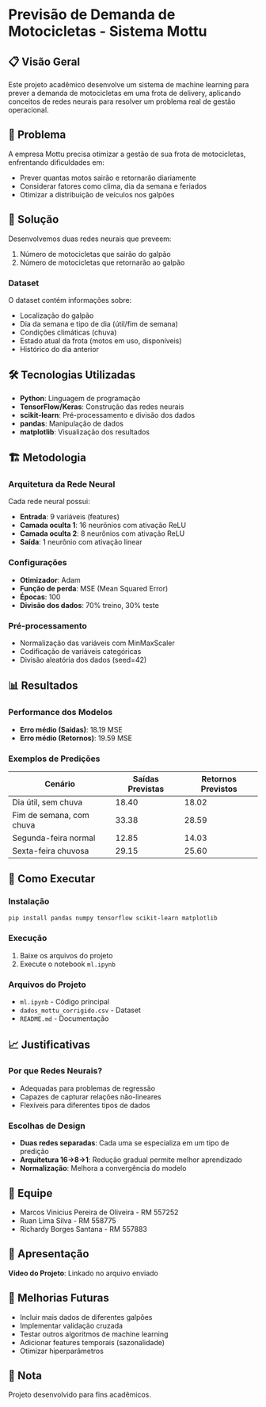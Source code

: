 # Previsão de Demanda de Motocicletas - Sistema Mottu

## 📋 Visão Geral

Este projeto acadêmico desenvolve um sistema de machine learning para prever a demanda de motocicletas em uma frota de delivery, aplicando conceitos de redes neurais para resolver um problema real de gestão operacional.

## 🎯 Problema

A empresa Mottu precisa otimizar a gestão de sua frota de motocicletas, enfrentando dificuldades em:

- Prever quantas motos sairão e retornarão diariamente
- Considerar fatores como clima, dia da semana e feriados
- Otimizar a distribuição de veículos nos galpões

## 🧠 Solução

Desenvolvemos duas redes neurais que preveem:
1. Número de motocicletas que sairão do galpão
2. Número de motocicletas que retornarão ao galpão

### Dataset
O dataset contém informações sobre:
- Localização do galpão
- Dia da semana e tipo de dia (útil/fim de semana)
- Condições climáticas (chuva)
- Estado atual da frota (motos em uso, disponíveis)
- Histórico do dia anterior

## 🛠️ Tecnologias Utilizadas

- **Python**: Linguagem de programação
- **TensorFlow/Keras**: Construção das redes neurais
- **scikit-learn**: Pré-processamento e divisão dos dados
- **pandas**: Manipulação de dados
- **matplotlib**: Visualização dos resultados

## 🏗️ Metodologia

### Arquitetura da Rede Neural
Cada rede neural possui:
- **Entrada**: 9 variáveis (features)
- **Camada oculta 1**: 16 neurônios com ativação ReLU
- **Camada oculta 2**: 8 neurônios com ativação ReLU  
- **Saída**: 1 neurônio com ativação linear

### Configurações
- **Otimizador**: Adam
- **Função de perda**: MSE (Mean Squared Error)
- **Épocas**: 100
- **Divisão dos dados**: 70% treino, 30% teste

### Pré-processamento
- Normalização das variáveis com MinMaxScaler
- Codificação de variáveis categóricas
- Divisão aleatória dos dados (seed=42)

## 📊 Resultados

### Performance dos Modelos
- **Erro médio (Saídas)**: 18.19 MSE
- **Erro médio (Retornos)**: 19.59 MSE

### Exemplos de Predições
| Cenário | Saídas Previstas | Retornos Previstos |
|---------|------------------|-------------------|
| Dia útil, sem chuva | 18.40 | 18.02 |
| Fim de semana, com chuva | 33.38 | 28.59 |
| Segunda-feira normal | 12.85 | 14.03 |
| Sexta-feira chuvosa | 29.15 | 25.60 |

## 🚀 Como Executar

### Instalação
```bash
pip install pandas numpy tensorflow scikit-learn matplotlib
```

### Execução
1. Baixe os arquivos do projeto
2. Execute o notebook `ml.ipynb`

### Arquivos do Projeto
- `ml.ipynb` - Código principal
- `dados_mottu_corrigido.csv` - Dataset
- `README.md` - Documentação

## 📈 Justificativas

### Por que Redes Neurais?
- Adequadas para problemas de regressão
- Capazes de capturar relações não-lineares
- Flexíveis para diferentes tipos de dados

### Escolhas de Design
- **Duas redes separadas**: Cada uma se especializa em um tipo de predição
- **Arquitetura 16→8→1**: Redução gradual permite melhor aprendizado
- **Normalização**: Melhora a convergência do modelo

## 👥 Equipe

- Marcos Vinicius Pereira de Oliveira - RM 557252
- Ruan Lima Silva - RM 558775  
- Richardy Borges Santana - RM 557883

## 🎥 Apresentação

**Vídeo do Projeto**: Linkado no arquivo enviado

## 🔮 Melhorias Futuras

- Incluir mais dados de diferentes galpões
- Implementar validação cruzada
- Testar outros algoritmos de machine learning
- Adicionar features temporais (sazonalidade)
- Otimizar hiperparâmetros

## 📝 Nota

Projeto desenvolvido para fins acadêmicos. 